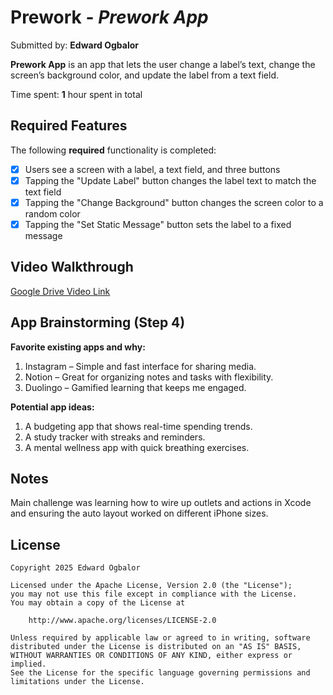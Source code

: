 # Prework - *Prework App*

Submitted by: **Edward Ogbalor**

**Prework App** is an app that lets the user change a label’s text, change the screen’s background color, and update the label from a text field.

Time spent: **1** hour spent in total

## Required Features

The following **required** functionality is completed:

- [x] Users see a screen with a label, a text field, and three buttons
- [x] Tapping the "Update Label" button changes the label text to match the text field
- [x] Tapping the "Change Background" button changes the screen color to a random color
- [x] Tapping the "Set Static Message" button sets the label to a fixed message

## Video Walkthrough

[Google Drive Video Link]([https://drive.google.com/file/d/11VtKO7D2sAcNgpyQcPzLtPUCMep8h5q2/view?usp=sharing](https://drive.google.com/file/d/1-yAHCFxRwKQw4lEYlyJnnqPci7q5Gmva/view?usp=sharing))

## App Brainstorming (Step 4)

**Favorite existing apps and why:**
1. Instagram – Simple and fast interface for sharing media.
2. Notion – Great for organizing notes and tasks with flexibility.
3. Duolingo – Gamified learning that keeps me engaged.

**Potential app ideas:**
1. A budgeting app that shows real-time spending trends.
2. A study tracker with streaks and reminders.
3. A mental wellness app with quick breathing exercises.

## Notes

Main challenge was learning how to wire up outlets and actions in Xcode and ensuring the auto layout worked on different iPhone sizes.

## License

    Copyright 2025 Edward Ogbalor

    Licensed under the Apache License, Version 2.0 (the "License");
    you may not use this file except in compliance with the License.
    You may obtain a copy of the License at

        http://www.apache.org/licenses/LICENSE-2.0

    Unless required by applicable law or agreed to in writing, software
    distributed under the License is distributed on an "AS IS" BASIS,
    WITHOUT WARRANTIES OR CONDITIONS OF ANY KIND, either express or implied.
    See the License for the specific language governing permissions and
    limitations under the License.
